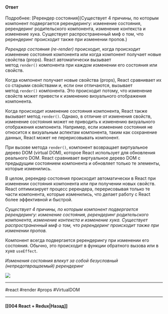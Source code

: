 #### Ответ

Подробнее: [Ререндер состояния](Существует 4 причины, по которым компонент подвергается ререндерингу: изменение состояния, ререндеринг родительского компонента, изменение контекста и изменение хука. Существует распространенный миф о том, что ререндеринг происходит также при изменении пропов.)

*Ререндер состояния (re-render)* происходит, когда происходит изменение состояния компонента или когда компонент получает новые свойства (props). React автоматически вызывает метод `render()` компонента при каждом изменении его состояния или свойств.

Когда компонент получает новые свойства (props), React сравнивает их со старыми свойствами и, если они отличаются, вызывает метод `render()` компонента. Это происходит потому, что изменение свойств может привести к изменению визуального отображения компонента.

Когда происходит изменение состояния компонента, React также вызывает метод `render()`. Однако, в отличие от изменения свойств, изменение состояния может не приводить к изменению визуального отображения компонента. Например, если изменение состояния не относится к визуальным аспектам компонента, таким как сохранение данных, React может не перерисовывать компонент.

При вызове метода `render()`, компонент возвращает виртуальное дерево DOM (virtual DOM), которое React использует для обновления реального DOM. React сравнивает виртуальное дерево DOM с предыдущим состоянием компонента и обновляет только те элементы, которые изменились.

В целом, ререндер состояния происходит автоматически в React при изменении состояния компонента или при получении новых свойств. React оптимизирует процесс ререндера, перерисовывая только те части компонента, которые изменились, что делает работу с React более эффективной и быстрой.

*Существует 4 причины, по которым компонент подвергается ререндерингу: изменение состояния, ререндеринг родительского компонента, изменение контекста и изменение хука. Существует распространенный миф о том, что ререндеринг происходит также при изменении пропов.*

Компонент всегда подвергается ререндерингу при изменении его состояния. Обычно, это происходит в функции обратного вызова или в хуке `useEffect`.

_Изменения состояния влекут за собой безусловный (непредотвращаемый) ререндеринг_

![](https://habrastorage.org/r/w1560/webt/qm/9j/ag/qm9jagqd8_b5ajh_yukyjf9svuc.png)


____
#react #render #props #VirtualDOM 

____

#### [[004 React + Redux|Назад]]
